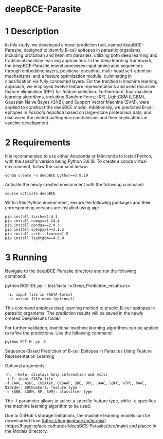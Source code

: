 # deepBCE-Parasite

# 1 Description


In this study, we developed a novel prediction tool, named deepBCE-Parasite, designed to identify B-cell epitopes in parasitic organisms, including protozoan and helminth parasites, utilizing both deep learning and traditional machine learning approaches. In the deep learning framework, the deepBCE-Parasite model processes input amino acid sequences through embedding layers, positional encoding, multi-head self-attention mechanisms, and a feature optimization module, culminating in classification via fully connected layers. For the traditional machine learning approach, we employed twelve feature representations and used recursive feature elimination (RFE) for feature selection. Furthermore, four machine learning algorithms, including Random Forest (RF), LightGBM (LGBM), Gaussian Naive Bayes (GNB), and Support Vector Machine (SVM), were applied to construct the deepBCE model. Additionally, we predicted B-cell epitopes in *Fasciola hepatica* based on large-scale proteomics data, and discussed the related pathogenic mechanisms and their implications in vaccine development.


# 2 Requirements

It is recommended to use either Anaconda or Miniconda to install Python, with the specific version being Python 3.8.19. To create a conda virtual environment, follow the command below:

    conda create -n deepBCE python==3.8.19

Activate the newly created environment with the following command:

    source activate deepBCE

Within this Python environment, ensure the following packages and their corresponding versions are installed using pip:

    pip install torch==2.4.1
    pip install numpy==1.24.4
    pip install pandas==2.0.3
    pip install openpyxl==3.1.5
    pip install scikit-learn==1.0
    pip install lightgbm==4.5.0


# 3 Running

Navigate to the deepBCE-Parasite directory and run the following command:

python BCE-DL.py -i test.fasta -o Deep_Prediction_results.csv

     -i: input file in FASTA format
     -o: output file name (optional)

This command employs deep learning method to predict B-cell epitopes in parasitic organisms. The prediction results will be saved in the newly created DeepResults folder.

For further validation, traditional machine learning algorithms can be applied to refine the predictions. Use the following command:

    python BCE-ML.py -h

Sequence-Based Prediction of B-cell Epitopes in Parasites Using Feature Representation Learning

Optional arguments:

    -h, --help: displays help information and exits
    -i I: input FASTA file
    -f {AAC, ASDC, CKSAAGP, CKSAAP, DDE, DPC, GAAC, GDPC, GTPC, PAAC, QSOrder, SOCNumber}: feature type
    -c {GNB, LGBM, RF, SVM}: classifier type

The -f parameter allows to select a specific feature type, while -c specifies the machine learning algorithm to be used.

Due to GitHub's storage limitations, the machine learning models can be downloaded from [https://huggingface.co/huruisi](https://huggingface.co/huruisi/deepBCE-Parasite/tree/main) and placed in the Models directory.

